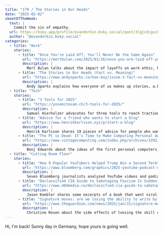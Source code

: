 ```yaml
---
title: "179 / The Stories in Our Heads"
date: "2025-02-02"
skeetOfTheWeek:
  text: |
    Commit the sin of empathy.
  url: https://bsky.app/profile/evandorkin.bsky.social/post/3lgjv3cguck2z
  author: "@evandorkin.bsky.social"
categories:
  - title: "Work"
    stories:
      - title: "Once You're Laid Off, You'll Never Be the Same Again"
        url: "https://mertbulan.com/2025/01/26/once-you-are-laid-off-you-will-never-be-the-same-again/"
        description: |
          Mert Bulan talks about the impact of layoffs on work ethic, how to see the signs and how to be ready.
      - title: "The Stories in Our Heads (Fact vs. Meaning)"
        url: "https://www.andysparks.co/hoo-boy/issue-3-fact-vs-meaning"
        description: |
          Andy Sparks explains how everyone of us makes up stories, a.k.a. lives in meaning land, and how to avoid falling into that trap.
  - title: "Tech"
    stories:
      - title: "3 Tools for 2025"
        url: "https://yosemitesam.ch/3-tools-for-2025/"
        description: |
          Samuel Hierholzer advocates for three tools to reach traction in 2025: Oils, Radicle and Simplex Chat.
      - title: "Advice for a friend who wants to start a blog"
        url: "https://www.henrikkarlsson.xyz/p/start-a-blog"
        description: |
          Henrik Karlsson shares 19 pieces of advice for people who want to start a blog.
      - title: "The PC is Dead: It’s Time to Make Computing Personal Again"
        url: "https://www.vintagecomputing.com/index.php/archives/3292/the-pc-is-dead-its-time-to-make-computing-personal-again"
        description: |
          Benj Edwards about the ideas of the first personal computers, and today‘s "Rot Economy".
  - title: "Cutting Room Floor"
    stories:
      - title: "How 9 Popular YouTubers Helped Trump Win a Second Term"
        url: "https://www.bloomberg.com/graphics/2025-youtube-podcast-men-for-trump"
        description: |
          Seven Bloomberg journalists analyzed YouTube videos and podcast episodes of Joe Rogan, Logan Paul, and others to show their influence on the US election.
      - title: "Declassified CIA Guide to Sabotaging Fascism Is Suddenly Viral"
        url: "https://www.404media.co/declassified-cia-guide-to-sabotaging-fascism-is-suddenly-viral/"
        description: |
          Jason Koebler shares some excerpts of a book that went viral, called "Simple Sabotage Field Manual".
      - title: "Signature moves: are we losing the ability to write by hand? | Technology | The Guardian"
        url: "https://www.theguardian.com/news/2025/jan/21/signature-moves-are-we-losing-the-ability-to-write-by-hand"
        description: |
          Christine Rosen about the side effects of loosing the skill of handwriting.
---
```


Hi, I'm back! Sunny day in Germany, hope yours is going well.
